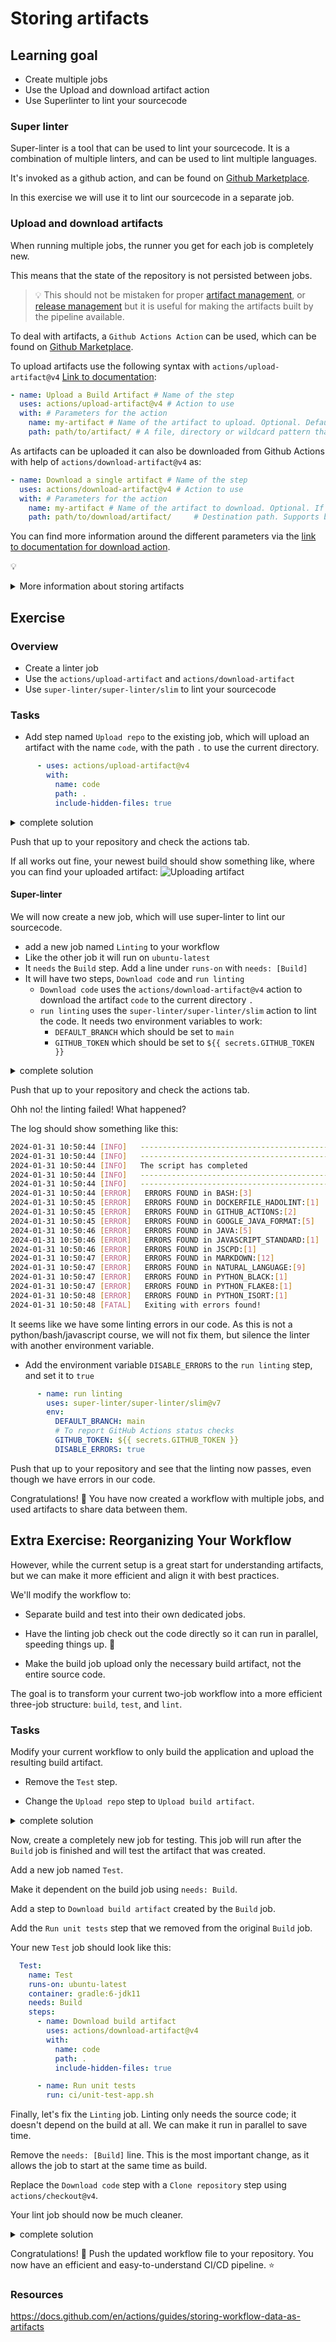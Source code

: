 # Storing artifacts

## Learning goal

- Create multiple jobs
- Use the Upload and download artifact action
- Use Superlinter to lint your sourcecode

### Super linter

Super-linter is a tool that can be used to lint your sourcecode. It is a combination of multiple linters, and can be used to lint multiple languages.

It's invoked as a github action, and can be found on [Github Marketplace](https://github.com/super-linter/super-linter).

In this exercise we will use it to lint our sourcecode in a separate job.

### Upload and download artifacts

When running multiple jobs, the runner you get for each job is completely new.

This means that the state of the repository is not persisted between jobs.

> :bulb: This should not be mistaken for proper [artifact management](https://www.eficode.com/blog/artifactory-nexus-proget), or [release management](https://docs.github.com/en/repositories/releasing-projects-on-github/managing-releases-in-a-repository) but it is useful for making the artifacts built by the pipeline available.

To deal with artifacts, a `Github Actions Action` can be used, which can be found on [Github Marketplace](https://github.com/marketplace).

To upload artifacts use the following syntax with `actions/upload-artifact@v4` [Link to documentation](https://github.com/marketplace/actions/upload-a-build-artifact):

```YAML
- name: Upload a Build Artifact # Name of the step
  uses: actions/upload-artifact@v4 # Action to use
  with: # Parameters for the action
    name: my-artifact # Name of the artifact to upload. Optional. Default is 'artifact
    path: path/to/artifact/ # A file, directory or wildcard pattern that describes what to upload. Required.
```

As artifacts can be uploaded it can also be downloaded from Github Actions with help of `actions/download-artifact@v4` as:

```YAML
- name: Download a single artifact # Name of the step
  uses: actions/download-artifact@v4 # Action to use
  with: # Parameters for the action
    name: my-artifact # Name of the artifact to download. Optional. If unspecified, all artifacts for the run are downloaded.
    path: path/to/download/artifact/     # Destination path. Supports basic tilde expansion.  # Optional. Default is $GITHUB_WORKSPACE
```

You can find more information around the different parameters via the [link to documentation for download action](https://github.com/actions/download-artifact).

:bulb:
<details>
    <summary> More information about storing artifacts </summary>
  Github has an excellent guide on how you can use persistent storage over periods of builds here: https://docs.github.com/en/actions/guides/storing-workflow-data-as-artifacts
</details>

## Exercise

### Overview

- Create a linter job
- Use the `actions/upload-artifact` and `actions/download-artifact`
- Use `super-linter/super-linter/slim` to lint your sourcecode

### Tasks

- Add step named `Upload repo` to the existing job, which will upload an artifact with the name `code`, with the path `.` to use the current directory.

```YAML
      - uses: actions/upload-artifact@v4
        with: 
          name: code
          path: .
          include-hidden-files: true
```

<details>
<summary>complete solution</summary>

```YAML
name: Main workflow
on: push
jobs:
  Build:
    runs-on: ubuntu-latest
    container: gradle:6-jdk11
    steps:
      - name: Clone down repository
        uses: actions/checkout@v4       
      - name: Build application
        run: ci/build-app.sh
      - name: Test
        run: ci/unit-test-app.sh
      - name: Upload repo
        uses: actions/upload-artifact@v4
        with: 
          name: code
          path: .
          include-hidden-files: true
```

</details>

Push that up to your repository and check the actions tab.

If all works out fine, your newest build should show something like, where you can find your uploaded artifact:
![Uploading artifact](img/storing-artifact.png)

#### Super-linter

We will now create a new job, which will use super-linter to lint our sourcecode.

- add a new job named `Linting` to your workflow
- Like the other job it will run on `ubuntu-latest`
- It `needs` the `Build` step. Add a line under `runs-on` with `needs: [Build]`
- It will have two steps, `Download code` and `run linting`
  - `Download code` uses the `actions/download-artifact@v4` action to download the artifact `code` to the current directory `.`
  - `run linting` uses the `super-linter/super-linter/slim` action to lint the code. It needs two environment variables to work:
    - `DEFAULT_BRANCH` which should be set to `main`
    - `GITHUB_TOKEN` which should be set to `${{ secrets.GITHUB_TOKEN }}`

<details>
<summary>complete solution</summary>

```YAML
  Linting:
    runs-on: ubuntu-latest
    needs: [Build]
    steps:
      - name: Download code
        uses: actions/download-artifact@v4
        with:
          name: code
          path: .
      - name: run linting
        uses: super-linter/super-linter/slim@v7 
        env:
          DEFAULT_BRANCH: main
          # To report GitHub Actions status checks
          GITHUB_TOKEN: ${{ secrets.GITHUB_TOKEN }}
```

</details>

Push that up to your repository and check the actions tab.

Ohh no! the linting failed! What happened?

The log should show something like this:

```bash
2024-01-31 10:50:44 [INFO]   ----------------------------------------------
2024-01-31 10:50:44 [INFO]   ----------------------------------------------
2024-01-31 10:50:44 [INFO]   The script has completed
2024-01-31 10:50:44 [INFO]   ----------------------------------------------
2024-01-31 10:50:44 [INFO]   ----------------------------------------------
2024-01-31 10:50:44 [ERROR]   ERRORS FOUND in BASH:[3]
2024-01-31 10:50:45 [ERROR]   ERRORS FOUND in DOCKERFILE_HADOLINT:[1]
2024-01-31 10:50:45 [ERROR]   ERRORS FOUND in GITHUB_ACTIONS:[2]
2024-01-31 10:50:45 [ERROR]   ERRORS FOUND in GOOGLE_JAVA_FORMAT:[5]
2024-01-31 10:50:46 [ERROR]   ERRORS FOUND in JAVA:[5]
2024-01-31 10:50:46 [ERROR]   ERRORS FOUND in JAVASCRIPT_STANDARD:[1]
2024-01-31 10:50:46 [ERROR]   ERRORS FOUND in JSCPD:[1]
2024-01-31 10:50:47 [ERROR]   ERRORS FOUND in MARKDOWN:[12]
2024-01-31 10:50:47 [ERROR]   ERRORS FOUND in NATURAL_LANGUAGE:[9]
2024-01-31 10:50:47 [ERROR]   ERRORS FOUND in PYTHON_BLACK:[1]
2024-01-31 10:50:47 [ERROR]   ERRORS FOUND in PYTHON_FLAKE8:[1]
2024-01-31 10:50:48 [ERROR]   ERRORS FOUND in PYTHON_ISORT:[1]
2024-01-31 10:50:48 [FATAL]   Exiting with errors found!
```

It seems like we have some linting errors in our code. As this is not a python/bash/javascript course, we will not fix them, but silence the linter with another environment variable.

- Add the environment variable `DISABLE_ERRORS` to the `run linting` step, and set it to `true`

```YAML
      - name: run linting
        uses: super-linter/super-linter/slim@v7 
        env:
          DEFAULT_BRANCH: main
          # To report GitHub Actions status checks
          GITHUB_TOKEN: ${{ secrets.GITHUB_TOKEN }}
          DISABLE_ERRORS: true  
```

Push that up to your repository and see that the linting now passes, even though we have errors in our code.

Congratulations! 🎉 You have now created a workflow with multiple jobs, and used artifacts to share data between them.


## Extra Exercise: Reorganizing Your Workflow

However, while the current setup is a great start for understanding artifacts, but we can make it more efficient and align it with best practices. 

We'll modify the workflow to:

- Separate build and test into their own dedicated jobs.

- Have the linting job check out the code directly so it can run in parallel, speeding things up. 🚀

- Make the build job upload only the necessary build artifact, not the entire source code.

The goal is to transform your current two-job workflow into a more efficient three-job structure: `build`, `test`, and `lint`.

### Tasks

Modify your current workflow to only build the application and upload the resulting build artifact.

- Remove the `Test` step.

- Change the `Upload repo` step to `Upload build artifact`.

<details>
<summary>complete solution</summary>

```YAML
  Build:
    name: Build
    runs-on: ubuntu-latest
    container: gradle:6-jdk11
    steps:
      - name: Clone repository
        uses: actions/checkout@v4

      - name: Build application
        run: ci/build-app.sh

      - name: Upload build artifact
        uses: actions/upload-artifact@v4
        with: 
          name: code
          path: .
          include-hidden-files: true
```

</details>

Now, create a completely new job for testing. This job will run after the `Build` job is finished and will test the artifact that was created.

Add a new job named `Test`.

Make it dependent on the build job using `needs: Build`.

Add a step to `Download build artifact` created by the `Build` job.

Add the `Run unit tests` step that we removed from the original `Build` job.

Your new `Test` job should look like this:

```YAML
  Test:
    name: Test
    runs-on: ubuntu-latest
    container: gradle:6-jdk11
    needs: Build 
    steps:
      - name: Download build artifact
        uses: actions/download-artifact@v4
        with: 
          name: code
          path: .
          include-hidden-files: true

      - name: Run unit tests
        run: ci/unit-test-app.sh
```

Finally, let's fix the `Linting` job. Linting only needs the source code; it doesn't depend on the build at all. We can make it run in parallel to save time.

Remove the `needs: [Build]` line. This is the most important change, as it allows the job to start at the same time as build.

Replace the `Download code` step with a `Clone repository` step using `actions/checkout@v4`. 

Your lint job should now be much cleaner.

<details>
<summary>complete solution</summary>

```YAML
  Linting:
    name: Lint
    runs-on: ubuntu-latest
    steps:
      - name: Clone repository
        uses: actions/checkout@v4

      - name: Run linting
        uses: super-linter/super-linter/slim@v7
        env:
          DEFAULT_BRANCH: main
          GITHUB_TOKEN: ${{ secrets.GITHUB_TOKEN }}
          DISABLE_ERRORS: true
```

</details>

Congratulations! 🎉 Push the updated workflow file to your repository. You now have an efficient and easy-to-understand CI/CD pipeline. ⭐


### Resources

<https://docs.github.com/en/actions/guides/storing-workflow-data-as-artifacts>
